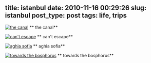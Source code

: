 title: istanbul
date: 2010-11-16 00:29:26
slug: istanbul
post_type: post
tags: life, trips
---

[![the canal](http://farm2.static.flickr.com/1317/5161226118_6ea2c52d16.jpg)](http://www.flickr.com/photos/comzeradd/5161226118/) ** the canal**

[![can't escape](http://farm2.static.flickr.com/1121/5161293002_c9457bc0c1.jpg)](http://www.flickr.com/photos/comzeradd/5161293002/) ** can't escape**

[![aghia sofia](http://farm2.static.flickr.com/1075/5161259688_18b9818022.jpg)](http://www.flickr.com/photos/comzeradd/5161259688/) ** aghia sofia**

[![towards the bosphorus](http://farm2.static.flickr.com/1393/5161273542_004c768eb5.jpg)](http://www.flickr.com/photos/comzeradd/5161273542/) ** towards the bosphorus**
